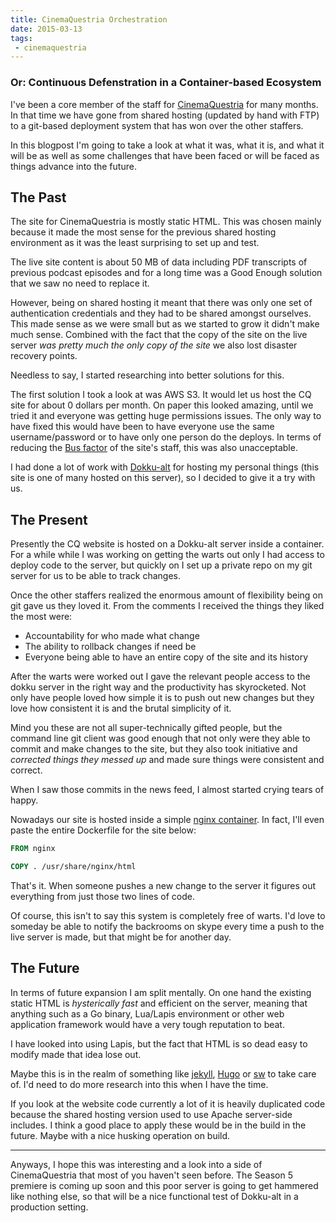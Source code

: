 ```yaml
---
title: CinemaQuestria Orchestration
date: 2015-03-13
tags:
 - cinemaquestria
---
```


### Or: Continuous Defenstration in a Container-based Ecosystem

I've been a core member of the staff for [CinemaQuestria](https://cinemaquestria.com)
for many months. In that time we have gone from shared hosting (updated by hand
with FTP) to a git-based deployment system that has won over the other
staffers.

In this blogpost I'm going to take a look at what it was, what it is, and what
it will be as well as some challenges that have been faced or will be faced as
things advance into the future.

The Past
--------

The site for CinemaQuestria is mostly static HTML. This was chosen mainly
because it made the most sense for the previous shared hosting environment as
it was the least surprising to set up and test.

The live site content is about 50 MB of data including PDF transcripts of
previous podcast episodes and for a long time was a Good Enough solution that
we saw no need to replace it.

However, being on shared hosting it meant that there was only one set of
authentication credentials and they had to be shared amongst ourselves. This
made sense as we were small but as we started to grow it didn't make much
sense. Combined with the fact that the copy of the site on the live server *was
pretty much the only copy of the site* we also lost disaster recovery points.

Needless to say, I started researching into better solutions for this.

The first solution I took a look at was AWS S3. It would let us host the CQ
site for about 0 dollars per month. On paper this looked amazing, until we
tried it and everyone was getting huge permissions issues. The only way to have
fixed this would have been to have everyone use the same username/password or
to have only one person do the deploys. In terms of reducing the [Bus
factor](https://en.wikipedia.org/wiki/Bus_factor) of the site's staff, this was
also unacceptable.

I had done a lot of work with [Dokku-alt](https://github.com/dokku-alt/dokku-alt)
for hosting my personal things (this site is one of many hosted on this
server), so I decided to give it a try with us.

The Present
-----------

Presently the CQ website is hosted on a Dokku-alt server inside a container.
For a while while I was working on getting the warts out only I had access to
deploy code to the server, but quickly on I set up a private repo on my git
server for us to be able to track changes.

Once the other staffers realized the enormous amount of flexibility being on
git gave us they loved it. From the comments I received the things they liked
the most were:

 - Accountability for who made what change
 - The ability to rollback changes if need be
 - Everyone being able to have an entire copy of the site and its history

After the warts were worked out I gave the relevant people access to the dokku
server in the right way and the productivity has skyrocketed. Not only have
people loved how simple it is to push out new changes but they love how
consistent it is and the brutal simplicity of it.

Mind you these are not all super-technically gifted people, but the command
line git client was good enough that not only were they able to commit and make
changes to the site, but they also took initiative and *corrected things they
messed up* and made sure things were consistent and correct.

When I saw those commits in the news feed, I almost started crying tears of
happy.

Nowadays our site is hosted inside a simple [nginx
container](https://registry.hub.docker.com/_/nginx/). In fact, I'll even paste
the entire Dockerfile for the site below:

```Dockerfile
FROM nginx

COPY . /usr/share/nginx/html
```

That's it. When someone pushes a new change to the server it figures out
everything from just those two lines of code.

Of course, this isn't to say this system is completely free of warts. I'd love
to someday be able to notify the backrooms on skype every time a push to the
live server is made, but that might be for another day.

The Future
----------

In terms of future expansion I am split mentally. On one hand the existing
static HTML is *hysterically fast* and efficient on the server, meaning that
anything such as a Go binary, Lua/Lapis environment or other web application
framework would have a very tough reputation to beat.

I have looked into using Lapis,
but the fact that HTML is so dead easy to modify made that idea lose out.

Maybe this is in the realm of something like [jekyll](https://jekyllrb.com/),
[Hugo](https://gohugo.io/) or [sw](https://github.com/jroimartin/sw) to take
care of. I'd need to do more research into this when I have the time.

If you look at the website code currently a lot of it is heavily duplicated
code because the shared hosting version used to use Apache server-side
includes. I think a good place to apply these would be in the build in the
future. Maybe with a nice husking operation on build.

---

Anyways, I hope this was interesting and a look into a side of CinemaQuestria
that most of you haven't seen before. The Season 5 premiere is coming up soon
and this poor server is going to get hammered like nothing else, so that will
be a nice functional test of Dokku-alt in a production setting.

